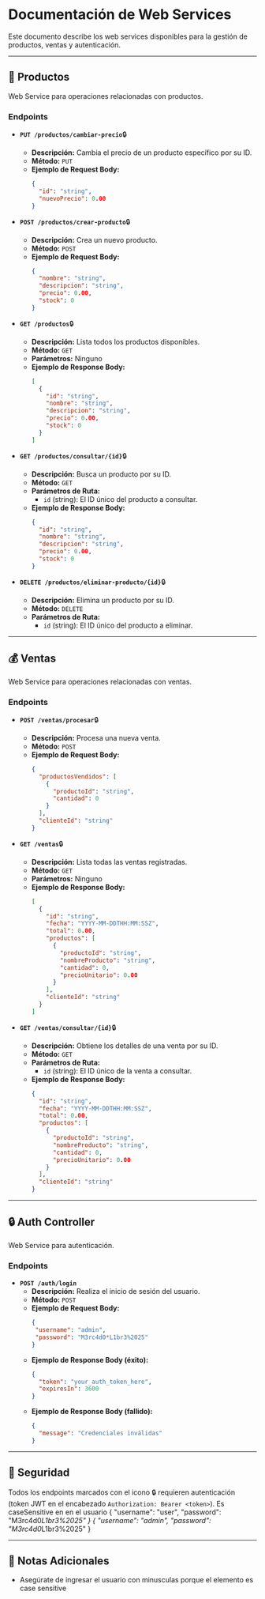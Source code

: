 # Documentación de Web Services

Este documento describe los web services disponibles para la gestión de productos, ventas y autenticación.

---

## 🚀 Productos

Web Service para operaciones relacionadas con productos.

### Endpoints

*   **`PUT /productos/cambiar-precio`**🔒 
    *   **Descripción:** Cambia el precio de un producto específico por su ID.
    *   **Método:** `PUT`
    *   **Ejemplo de Request Body:**
        ```json
        {
          "id": "string",
          "nuevoPrecio": 0.00
        }
        ```

*   **`POST /productos/crear-producto`**🔒 
    *   **Descripción:** Crea un nuevo producto.
    *   **Método:** `POST`
    *   **Ejemplo de Request Body:**
        ```json
        {
          "nombre": "string",
          "descripcion": "string",
          "precio": 0.00,
          "stock": 0
        }
        ```

*   **`GET /productos`**🔒 
    *   **Descripción:** Lista todos los productos disponibles.
    *   **Método:** `GET`
    *   **Parámetros:** Ninguno
    *   **Ejemplo de Response Body:**
        ```json
        [
          {
            "id": "string",
            "nombre": "string",
            "descripcion": "string",
            "precio": 0.00,
            "stock": 0
          }
        ]
        ```

*   **`GET /productos/consultar/{id}`**🔒 
    *   **Descripción:** Busca un producto por su ID.
    *   **Método:** `GET`
    *   **Parámetros de Ruta:**
        *   `id` (string): El ID único del producto a consultar.
    *   **Ejemplo de Response Body:**
        ```json
        {
          "id": "string",
          "nombre": "string",
          "descripcion": "string",
          "precio": 0.00,
          "stock": 0
        }
        ```

*   **`DELETE /productos/eliminar-producto/{id}`**🔒 
    *   **Descripción:** Elimina un producto por su ID.
    *   **Método:** `DELETE`
    *   **Parámetros de Ruta:**
        *   `id` (string): El ID único del producto a eliminar.

---

## 💰 Ventas

Web Service para operaciones relacionadas con ventas.

### Endpoints

*   **`POST /ventas/procesar`**🔒 
    *   **Descripción:** Procesa una nueva venta.
    *   **Método:** `POST`
    *   **Ejemplo de Request Body:**
        ```json
        {
          "productosVendidos": [
            {
              "productoId": "string",
              "cantidad": 0
            }
          ],
          "clienteId": "string"
        }
        ```

*   **`GET /ventas`**🔒 
    *   **Descripción:** Lista todas las ventas registradas.
    *   **Método:** `GET`
    *   **Parámetros:** Ninguno
    *   **Ejemplo de Response Body:**
        ```json
        [
          {
            "id": "string",
            "fecha": "YYYY-MM-DDTHH:MM:SSZ",
            "total": 0.00,
            "productos": [
              {
                "productoId": "string",
                "nombreProducto": "string",
                "cantidad": 0,
                "precioUnitario": 0.00
              }
            ],
            "clienteId": "string"
          }
        ]
        ```

*   **`GET /ventas/consultar/{id}`**🔒 
    *   **Descripción:** Obtiene los detalles de una venta por su ID.
    *   **Método:** `GET`
    *   **Parámetros de Ruta:**
        *   `id` (string): El ID único de la venta a consultar.
    *   **Ejemplo de Response Body:**
        ```json
        {
          "id": "string",
          "fecha": "YYYY-MM-DDTHH:MM:SSZ",
          "total": 0.00,
          "productos": [
            {
              "productoId": "string",
              "nombreProducto": "string",
              "cantidad": 0,
              "precioUnitario": 0.00
            }
          ],
          "clienteId": "string"
        }
        ```

---

## 🔒 Auth Controller

Web Service para autenticación.

### Endpoints

*   **`POST /auth/login`**
    *   **Descripción:** Realiza el inicio de sesión del usuario.
    *   **Método:** `POST`
    *   **Ejemplo de Request Body:**
        ```json
        {
         "username": "admin",
         "password": "M3rc4d0*L1br3%2025"
        } 
        ```
    *   **Ejemplo de Response Body (éxito):**
        ```json
        {
          "token": "your_auth_token_here",
          "expiresIn": 3600
        }
        ```
    *   **Ejemplo de Response Body (fallido):**
        ```json
        {
          "message": "Credenciales inválidas"
        }
        ```

---

## 🔐 Seguridad

Todos los endpoints marcados con el icono 🔒 requieren autenticación (token JWT en el encabezado `Authorization: Bearer <token>`).
Es caseSensitive en en el usuario
{
  "username": "user",
  "password": "M3rc4d0*L1br3%2025"
}
{
  "username": "admin",
  "password": "M3rc4d0*L1br3%2025"
}

---

## 📝 Notas Adicionales

*   Asegúrate de ingresar el usuario con minusculas porque el elemento es case sensitive

